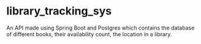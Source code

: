 # library_tracking_sys

An API made using Spring Boot and Postgres which contains the database of different books, their availability count, the location in a library.
